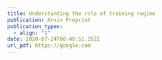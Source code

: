```yaml
---
title: Understanding the role of training regime
publication: Arxiv Preprint
publication_types:
  - align: "1"
date: 2020-07-24T08:49:51.352Z
url_pdf: https://google.com
---
```

